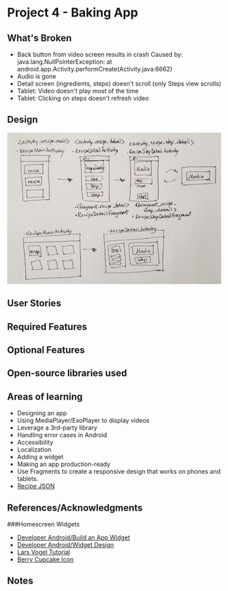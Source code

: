 # Project 4 - Baking App

## What's Broken
- Back button from video screen results in crash
    Caused by: java.lang.NullPointerException: at android.app.Activity.performCreate(Activity.java:6662)
- Audio is gone
- Detail screen (ingredients, steps) doesn't scroll (only Steps view scrolls)
- Tablet: Video doesn't play most of the time
- Tablet: Clicking on steps doesn't refresh video

## Design
<img src='BakingApp_design.jpg' title='Design' width='500' alt='Design' />

## User Stories

## Required Features

## Optional Features

## Open-source libraries used

## Areas of learning
- Designing an app
- Using MediaPlayer/ExoPlayer to display videos
- Leverage a 3rd-party library
- Handling error cases in Android 
- Accessibility
- Localization
- Adding a widget
- Making an app production-ready
- Use Fragments to create a responsive design that works on phones and tablets.
- [Recipe JSON](https://d17h27t6h515a5.cloudfront.net/topher/2017/May/59121517_baking/baking.json)

## References/Acknowledgments
###Homescreen Widgets
- [Developer Android/Build an App Widget](https://developer.android.com/guide/topics/appwidgets/)
- [Developer Android/Widget Design](https://developer.android.com/guide/practices/ui_guidelines/widget_design)
- [Lars Vogel Tutorial](http://www.vogella.com/tutorials/AndroidWidgets/article.html)
- [Berry Cupcake Icon](http://www.iconarchive.com/show/aka-acid-icons-by-archigraphs/Berry-Cupcake-icon.html)

## Notes
